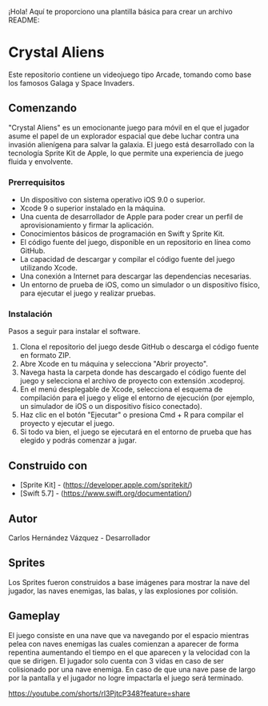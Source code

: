 ¡Hola! Aquí te proporciono una plantilla básica para crear un archivo README:

# Crystal Aliens

Este repositorio contiene un videojuego tipo Arcade, tomando como base los famosos Galaga y Space Invaders.

## Comenzando

"Crystal Aliens" es un emocionante juego para móvil en el que el jugador asume el papel de un explorador espacial que debe luchar contra una invasión alienígena para salvar la galaxia. El juego está desarrollado con la tecnología Sprite Kit de Apple, lo que permite una experiencia de juego fluida y envolvente.

### Prerrequisitos

- Un dispositivo con sistema operativo iOS 9.0 o superior.
- Xcode 9 o superior instalado en la máquina.
- Una cuenta de desarrollador de Apple para poder crear un perfil de aprovisionamiento y firmar la aplicación.
- Conocimientos básicos de programación en Swift y Sprite Kit.
- El código fuente del juego, disponible en un repositorio en línea como GitHub.
- La capacidad de descargar y compilar el código fuente del juego utilizando Xcode.
- Una conexión a Internet para descargar las dependencias necesarias.
- Un entorno de prueba de iOS, como un simulador o un dispositivo físico, para ejecutar el juego y realizar pruebas.

### Instalación

Pasos a seguir para instalar el software.

1. Clona el repositorio del juego desde GitHub o descarga el código fuente en formato ZIP.
2. Abre Xcode en tu máquina y selecciona "Abrir proyecto".
3. Navega hasta la carpeta donde has descargado el código fuente del juego y selecciona el archivo de proyecto con extensión .xcodeproj.
4. En el menú desplegable de Xcode, selecciona el esquema de compilación para el juego y elige el entorno de ejecución (por ejemplo, un simulador de iOS o un dispositivo físico conectado).
5. Haz clic en el botón "Ejecutar" o presiona Cmd + R para compilar el proyecto y ejecutar el juego.
6. Si todo va bien, el juego se ejecutará en el entorno de prueba que has elegido y podrás comenzar a jugar.

## Construido con

* [Sprite Kit] - (https://developer.apple.com/spritekit/)
* [Swift 5.7] - (https://www.swift.org/documentation/)

## Autor

Carlos Hernández Vázquez -  Desarrollador  

## Sprites 

Los Sprites fueron construidos a base imágenes para mostrar la nave del jugador, las naves enemigas, las balas, y las explosiones por colisión.

## Gameplay 

El juego consiste en una nave que va navegando por el espacio mientras pelea con naves enemigas las cuales comienzan a aparecer de forma repentina aumentando el tiempo en el que aparecen y la velocidad con la que se dirigen. El jugador solo cuenta con 3 vidas en caso de ser colisionado por una nave enemiga. En caso de que una nave pase de largo por la pantalla y el jugador no logre impactarla el juego será terminado. 

https://youtube.com/shorts/rl3PjtcP348?feature=share



